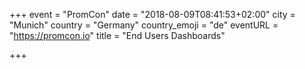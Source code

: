 +++
event = "PromCon"
date = "2018-08-09T08:41:53+02:00"
city = "Munich"
country = "Germany"
country_emoji = "de"
eventURL = "https://promcon.io"
title = "End Users Dashboards"

+++

